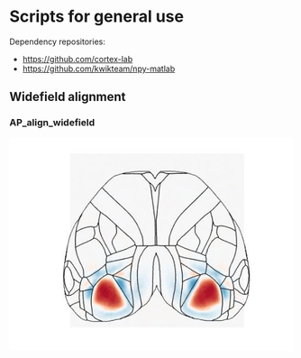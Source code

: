 # Scripts for general use

Dependency repositories: 
- https://github.com/cortex-lab
- https://github.com/kwikteam/npy-matlab 

## Widefield alignment
### AP_align_widefield
![test image](https://github.com/petersaj/AP_scripts_cortexlab/blob/master/readme/test.jpg)
